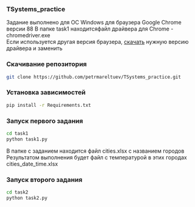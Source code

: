 ### TSystems_practice
Задание выполнено для ОС Windows для браузера Google Chrome версии 88
В папке task1 находитсяфайл драйвера для Chrome - chromedriver.exe\
Если используется другая версия браузера, [скачать](https://sites.google.com/a/chromium.org/chromedriver/downloads) нужную версию драйвера и заменить

### Скачивание репозитория
```bash
git clone https://github.com/petrmareltuev/TSystems_practice.git
```

### Установка зависимостей
```bash
pip install -r Requirements.txt
```

### Запуск первого задания
```bash
cd task1
python task1.py
```

В папке с заданием находится файл cities.xlsx c названием городов
Результатом выполнения будет файл с температурой в этих городах cities_date_time.xlsx

### Запуск второго задания
```bash
cd task2
python task2.py
```
